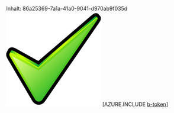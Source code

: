 Inhalt: 86a25369-7a1a-41a0-9041-d970ab9f035d![Bild](f9f4b273-a295-410a-a07f-4a3d57c4fd40.png)
[AZURE.INCLUDE [b-token](d8d38b07-ce2d-4fb0-bc4b-3176f5a64273.md)]
